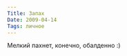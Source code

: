 ```yaml
---
Title: Запах
Date: 2009-04-14
Tags: личное
---
```


<div class="text"><p>Мелкий пахнет, конечно, обалденно :)</p></div>